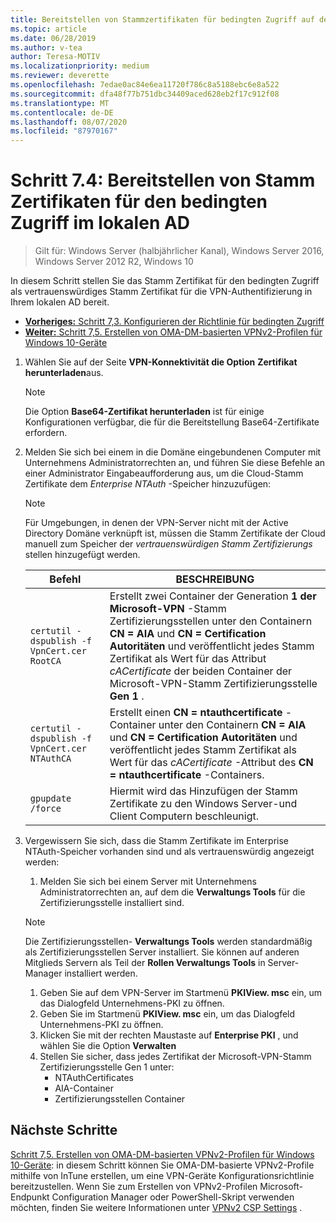 ```yaml
---
title: Bereitstellen von Stammzertifikaten für bedingten Zugriff auf der lokalen AD-Instanz
ms.topic: article
ms.date: 06/28/2019
ms.author: v-tea
author: Teresa-MOTIV
ms.localizationpriority: medium
ms.reviewer: deverette
ms.openlocfilehash: 7edae0ac84e6ea11720f786c8a5188ebc6e8a522
ms.sourcegitcommit: dfa48f77b751dbc34409aced628eb2f17c912f08
ms.translationtype: MT
ms.contentlocale: de-DE
ms.lasthandoff: 08/07/2020
ms.locfileid: "87970167"
---
```

# <a name="step-74-deploy-conditional-access-root-certificates-to-on-premises-ad"></a>Schritt 7.4: Bereitstellen von Stamm Zertifikaten für den bedingten Zugriff im lokalen AD

>Gilt für: Windows Server (halbjährlicher Kanal), Windows Server 2016, Windows Server 2012 R2, Windows 10

In diesem Schritt stellen Sie das Stamm Zertifikat für den bedingten Zugriff als vertrauenswürdiges Stamm Zertifikat für die VPN-Authentifizierung in Ihrem lokalen AD bereit.

- [**Vorheriges:** Schritt 7,3. Konfigurieren der Richtlinie für bedingten Zugriff](vpn-config-conditional-access-policy.md)
- [**Weiter:** Schritt 7,5. Erstellen von OMA-DM-basierten VPNv2-Profilen für Windows 10-Geräte](vpn-create-oma-dm-based-vpnv2-profiles.md)

1. Wählen Sie auf der Seite **VPN-Konnektivität die Option** **Zertifikat herunterladen**aus.

   >[!NOTE]
   >Die Option **Base64-Zertifikat herunterladen** ist für einige Konfigurationen verfügbar, die für die Bereitstellung Base64-Zertifikate erfordern.

2. Melden Sie sich bei einem in die Domäne eingebundenen Computer mit Unternehmens Administratorrechten an, und führen Sie diese Befehle an einer Administrator Eingabeaufforderung aus, um die Cloud-Stamm Zertifikate dem *Enterprise NTAuth* -Speicher hinzuzufügen:

   >[!NOTE]
   >Für Umgebungen, in denen der VPN-Server nicht mit der Active Directory Domäne verknüpft ist, müssen die Stamm Zertifikate der Cloud manuell zum Speicher der _vertrauenswürdigen Stamm Zertifizierungs_ stellen hinzugefügt werden.

   | Befehl | BESCHREIBUNG |
   | --- | --- |
   | `certutil -dspublish -f VpnCert.cer RootCA` | Erstellt zwei Container der Generation **1 der Microsoft-VPN** -Stamm Zertifizierungsstellen unter den Containern **CN = AIA** und **CN = Certification Autoritäten** und veröffentlicht jedes Stamm Zertifikat als Wert für das Attribut _cACertificate_ der beiden Container der Microsoft-VPN-Stamm Zertifizierungsstelle **Gen 1** . |
   | `certutil -dspublish -f VpnCert.cer NTAuthCA` | Erstellt einen **CN = ntauthcertificate** -Container unter den Containern **CN = AIA** und **CN = Certification Autoritäten** und veröffentlicht jedes Stamm Zertifikat als Wert für das _cACertificate_ -Attribut des **CN = ntauthcertificate** -Containers. |
   | `gpupdate /force` | Hiermit wird das Hinzufügen der Stamm Zertifikate zu den Windows Server-und Client Computern beschleunigt. |

3. Vergewissern Sie sich, dass die Stamm Zertifikate im Enterprise NTAuth-Speicher vorhanden sind und als vertrauenswürdig angezeigt werden:
   1. Melden Sie sich bei einem Server mit Unternehmens Administratorrechten an, auf dem die **Verwaltungs Tools** für die Zertifizierungsstelle installiert sind.

   >[!NOTE]
   >Die Zertifizierungsstellen- **Verwaltungs Tools** werden standardmäßig als Zertifizierungsstellen Server installiert. Sie können auf anderen Mitglieds Servern als Teil der **Rollen Verwaltungs Tools** in Server-Manager installiert werden.

   1. Geben Sie auf dem VPN-Server im Startmenü **PKIView. msc** ein, um das Dialogfeld Unternehmens-PKI zu öffnen.
   1. Geben Sie im Startmenü **PKIView. msc** ein, um das Dialogfeld Unternehmens-PKI zu öffnen.
   1. Klicken Sie mit der rechten Maustaste auf **Enterprise PKI** , und wählen Sie die Option **Verwalten**
   1. Stellen Sie sicher, dass jedes Zertifikat der Microsoft-VPN-Stamm Zertifizierungsstelle Gen 1 unter:
      - NTAuthCertificates
      - AIA-Container
      - Zertifizierungsstellen Container

## <a name="next-steps"></a>Nächste Schritte

[Schritt 7,5. Erstellen von OMA-DM-basierten VPNv2-Profilen für Windows 10-Geräte](vpn-create-oma-dm-based-vpnv2-profiles.md): in diesem Schritt können Sie OMA-DM-basierte VPNv2-Profile mithilfe von InTune erstellen, um eine VPN-Geräte Konfigurationsrichtlinie bereitzustellen. Wenn Sie zum Erstellen von VPNv2-Profilen Microsoft-Endpunkt Configuration Manager oder PowerShell-Skript verwenden möchten, finden Sie weitere Informationen unter [VPNv2 CSP Settings](/windows/client-management/mdm/vpnv2-csp) .
